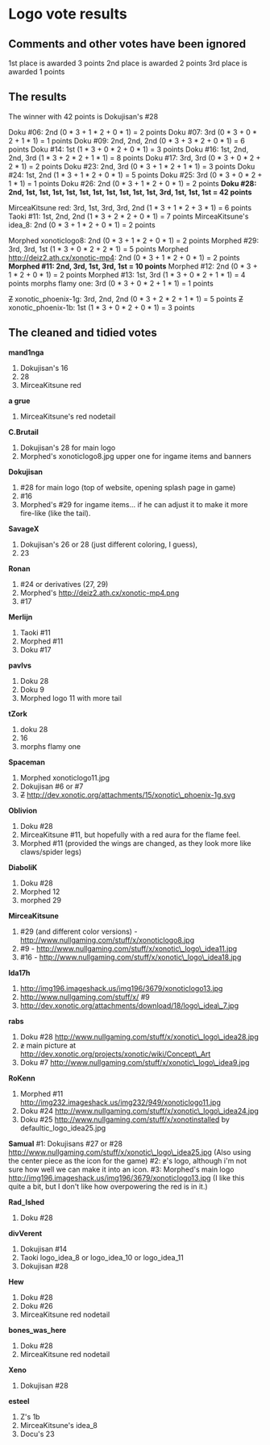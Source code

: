 Logo vote results
=================

Comments and other votes have been ignored
------------------------------------------

1st place is awarded 3 points
2nd place is awarded 2 points
3rd place is awarded 1 points

The results
-----------

The winner with 42 points is Dokujisan's \#28

Doku \#06: 2nd (0 \* 3 + 1 \* 2 + 0 \* 1) = 2 points
Doku \#07: 3rd (0 \* 3 + 0 \* 2 + 1 \* 1) = 1 points
Doku \#09: 2nd, 2nd, 2nd (0 \* 3 + 3 \* 2 + 0 \* 1) = 6 points
Doku \#14: 1st (1 \* 3 + 0 \* 2 + 0 \* 1) = 3 points
Doku \#16: 1st, 2nd, 2nd, 3rd (1 \* 3 + 2 \* 2 + 1 \* 1) = 8 points
Doku \#17: 3rd, 3rd (0 \* 3 + 0 \* 2 + 2 \* 1) = 2 points
Doku \#23: 2nd, 3rd (0 \* 3 + 1 \* 2 + 1 \* 1) = 3 points
Doku \#24: 1st, 2nd (1 \* 3 + 1 \* 2 + 0 \* 1) = 5 points
Doku \#25: 3rd (0 \* 3 + 0 \* 2 + 1 \* 1) = 1 points
Doku \#26: 2nd (0 \* 3 + 1 \* 2 + 0 \* 1) = 2 points
**Doku \#28: 2nd, 1st, 1st, 1st, 1st, 1st, 1st, 1st, 1st, 1st, 1st, 3rd, 1st, 1st, 1st = 42 points**

MirceaKitsune red: 3rd, 1st, 3rd, 3rd, 2nd (1 \* 3 + 1 \* 2 + 3 \* 1) = 6 points
Taoki \#11: 1st, 2nd, 2nd (1 \* 3 + 2 \* 2 + 0 \* 1) = 7 points
MirceaKitsune's idea\_8: 2nd (0 \* 3 + 1 \* 2 + 0 \* 1) = 2 points

Morphed xonoticlogo8: 2nd (0 \* 3 + 1 \* 2 + 0 \* 1) = 2 points
Morphed \#29: 3rd, 3rd, 1st (1 \* 3 + 0 \* 2 + 2 \* 1) = 5 points
Morphed http://deiz2.ath.cx/xonotic-mp4: 2nd (0 \* 3 + 1 \* 2 + 0 \* 1) = 2 points
**Morphed \#11: 2nd, 3rd, 1st, 3rd, 1st = 10 points**
Morphed \#12: 2nd (0 \* 3 + 1 \* 2 + 0 \* 1) = 2 points
Morphed \#13: 1st, 3rd (1 \* 3 + 0 \* 2 + 1 \* 1) = 4 points
morphs flamy one: 3rd (0 \* 3 + 0 \* 2 + 1 \* 1) = 1 points

~~Z~~ xonotic\_phoenix-1g: 3rd, 2nd, 2nd (0 \* 3 + 2 \* 2 + 1 \* 1) = 5 points
~~Z~~ xonotic\_phoenix-1b: 1st (1 \* 3 + 0 \* 2 + 0 \* 1) = 3 points

The cleaned and tidied votes
----------------------------

**mand1nga**
1. Dokujisan's 16
2. 28
3. MirceaKitsune red

**a grue**
1. MirceaKitsune's red nodetail

**C.Brutail**
1. Dokujisan's 28 for main logo
2. Morphed's xonoticlogo8.jpg upper one for ingame items and banners

**Dokujisan**
1. \#28 for main logo (top of website, opening splash page in game)
2. \#16
3. Morphed's \#29 for ingame items... if he can adjust it to make it more fire-like (like the tail).

**SavageX**
1. Dokujisan's 26 or 28 (just different coloring, I guess),
2. 23

**Ronan**
1. \#24 or derivatives (27, 29)
2. Morphed's http://deiz2.ath.cx/xonotic-mp4.png
3. \#17

**Merlijn**
1. Taoki \#11
2. Morphed \#11
3. Doku \#17

**pavlvs**
1. Doku 28
2. Doku 9
3. Morphed logo 11 with more tail

**tZork**
1. doku 28
2. 16
3. morphs flamy one

**Spaceman**
1. Morphed xonoticlogo11.jpg
2. Dokujisan \#6 or \#7
3. ~~Z~~ http://dev.xonotic.org/attachments/15/xonotic\_phoenix-1g.svg

**Oblivion**
1. Doku \#28
2. MirceaKitsune \#11, but hopefully with a red aura for the flame feel.
3. Morphed \#11 (provided the wings are changed, as they look more like claws/spider legs)

**DiaboliK**
1. Doku \#28
2. Morphed 12
3. morphed 29

**MirceaKitsune**
1. \#29 (and different color versions) - http://www.nullgaming.com/stuff/x/xonoticlogo8.jpg
2. \#9 - http://www.nullgaming.com/stuff/x/xonotic\_logo\_idea11.jpg
3. \#16 - http://www.nullgaming.com/stuff/x/xonotic\_logo\_idea18.jpg

**lda17h**
1. http://img196.imageshack.us/img196/3679/xonoticlogo13.jpg
2. http://www.nullgaming.com/stuff/x/ \#9
3. http://dev.xonotic.org/attachments/download/18/logo\_idea\_7.jpg

**rabs**
1. Doku \#28 http://www.nullgaming.com/stuff/x/xonotic\_logo\_idea28.jpg
2. ~~z~~ main picture at http://dev.xonotic.org/projects/xonotic/wiki/Concept\_Art
3. Doku \#7 http://www.nullgaming.com/stuff/x/xonotic\_logo\_idea9.jpg

**RoKenn**
1. Morphed \#11 http://img232.imageshack.us/img232/949/xonoticlogo11.jpg
2. Doku \#24 http://www.nullgaming.com/stuff/x/xonotic\_logo\_idea24.jpg
3. Doku \#25 http://www.nullgaming.com/stuff/x/xonotinstalled by defaultic\_logo\_idea25.jpg

**Samual**
\#1: Dokujisans \#27 or \#28 http://www.nullgaming.com/stuff/x/xonotic\_logo\_idea25.jpg (Also using the center piece as the icon for the game)
\#2: ~~z~~'s logo, although i'm not sure how well we can make it into an icon.
\#3: Morphed's main logo http://img196.imageshack.us/img196/3679/xonoticlogo13.jpg (I like this quite a bit, but I don't like how overpowering the red is in it.)

**Rad\_Ished**
1. Doku \#28

**divVerent**
1. Dokujisan \#14
2. Taoki logo\_idea\_8 or logo\_idea\_10 or logo\_idea\_11
3. Dokujisan \#28

**Hew**
1. Doku \#28
2. Doku \#26
3. MirceaKitsune red nodetail

**bones\_was\_here**
1. Doku \#28
2. MirceaKitsune red nodetail

**Xeno**
1. Dokujisan \#28

**esteel**
1. Z's 1b
2. MirceaKitsune's idea\_8
3. Docu's 23
